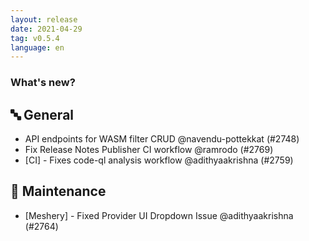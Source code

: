 ```yaml
---
layout: release
date: 2021-04-29
tag: v0.5.4
language: en
---
```


### What's new?

## 🔤 General

  - API endpoints for WASM filter CRUD @navendu-pottekkat (#2748)
  - Fix Release Notes Publisher CI workflow @ramrodo (#2769)
  - [CI] - Fixes code-ql analysis workflow @adithyaakrishna (#2759)

## 🧰 Maintenance

  - [Meshery] - Fixed Provider UI Dropdown Issue @adithyaakrishna (#2764)